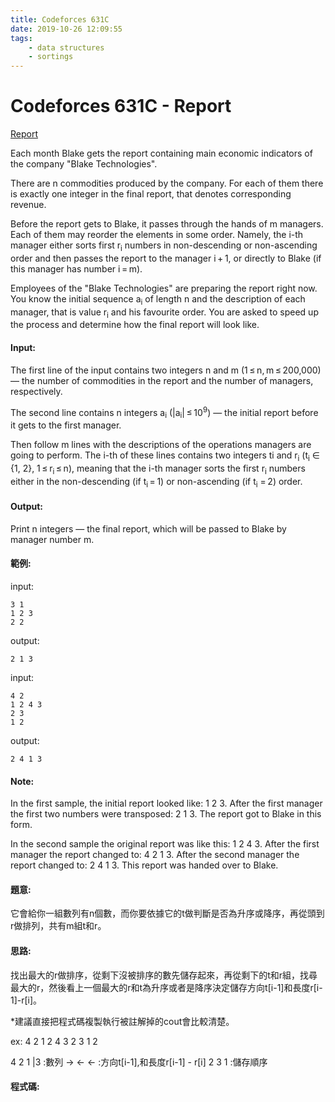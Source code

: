 ```yaml
---
title: Codeforces 631C
date: 2019-10-26 12:09:55
tags:
    - data structures
    - sortings
---
```

# Codeforces 631C - Report
[Report](https://codeforces.com/problemset/problem/631/C)

Each month Blake gets the report containing main economic indicators of the company "Blake Technologies".
<!-- more -->

There are n commodities produced by the company. For each of them there is exactly one integer in the final report, that denotes corresponding revenue.

Before the report gets to Blake, it passes through the hands of m managers. Each of them may reorder the elements in some order. Namely, the i-th manager either sorts first r<sub>i</sub> numbers in non-descending or non-ascending order and then passes the report to the manager i + 1, or directly to Blake (if this manager has number i = m).

Employees of the "Blake Technologies" are preparing the report right now. You know the initial sequence a<sub>i</sub> of length n and the description of each manager, that is value r<sub>i</sub> and his favourite order. You are asked to speed up the process and determine how the final report will look like.

#### Input:
The first line of the input contains two integers n and m (1 ≤ n, m ≤ 200,000) — the number of commodities in the report and the number of managers, respectively.

The second line contains n integers a<sub>i</sub> (|a<sub>i</sub>| ≤ 10<sup>9</sup>) — the initial report before it gets to the first manager.

Then follow m lines with the descriptions of the operations managers are going to perform. The i-th of these lines contains two integers ti and r<sub>i</sub> (t<sub>i</sub> ∈ {1, 2}, 1 ≤ r<sub>i</sub> ≤ n), meaning that the i-th manager sorts the first r<sub>i</sub> numbers either in the non-descending (if t<sub>i</sub> = 1) or non-ascending (if t<sub>i</sub> = 2) order.

#### Output:
Print n integers — the final report, which will be passed to Blake by manager number m.

#### 範例:
input:
```
3 1
1 2 3
2 2
```
output:
```
2 1 3 
```
input:
```
4 2
1 2 4 3
2 3
1 2
```
output:
```
2 4 1 3 
```

#### Note:
In the first sample, the initial report looked like: 1 2 3. After the first manager the first two numbers were transposed: 2 1 3. The report got to Blake in this form.

In the second sample the original report was like this: 1 2 4 3. After the first manager the report changed to: 4 2 1 3. After the second manager the report changed to: 2 4 1 3. This report was handed over to Blake.

#### 題意:
它會給你一組數列有n個數，而你要依據它的t做判斷是否為升序或降序，再從頭到r做排列，共有m組t和r。

#### 思路:
找出最大的r做排序，從剩下沒被排序的數先儲存起來，再從剩下的t和r組，找尋最大的r，然後看上一個最大的r和t為升序或者是降序決定儲存方向t[i-1]和長度r[i-1]-r[i]。

*建議直接把程式碼複製執行被註解掉的cout會比較清楚。

ex:
4 2
1 2 4 3
2 3
1 2

4   2   1 |3  :數列
-> <- <-    :方向t[i-1],和長度r[i-1] - r[i]
2   3   1     :儲存順序

#### 程式碼:
<script src="https://gist.github.com/89snnfk561/fc83ef23d16f8afc81b2d1fb8c5bb658.js"></script>


